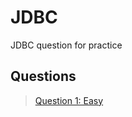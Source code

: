 # JDBC
JDBC question for practice

## Questions

> [Question 1: Easy](https://github.com/ShubhamKumarSingh565/JDBC/blob/16abd9d2876440c03958299a91e51f71556d3ac0/Question%201)
